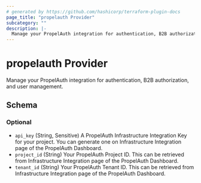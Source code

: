```yaml
---
# generated by https://github.com/hashicorp/terraform-plugin-docs
page_title: "propelauth Provider"
subcategory: ""
description: |-
  Manage your PropelAuth integration for authentication, B2B authorization, and user management.
---
```


# propelauth Provider

Manage your PropelAuth integration for authentication, B2B authorization, and user management.



<!-- schema generated by tfplugindocs -->
## Schema

### Optional

- `api_key` (String, Sensitive) A PropelAuth Infrastructure Integration Key for your project. You can generate one on Infrastructure Integration page of the PropelAuth Dashboard.
- `project_id` (String) Your PropelAuth Project ID. This can be retrieved from Infrastructure Integration page of the PropelAuth Dashboard.
- `tenant_id` (String) Your PropelAuth Tenant ID. This can be retrieved from Infrastructure Integration page of the PropelAuth Dashboard.
